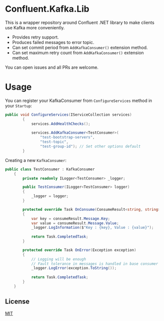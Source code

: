 # Confluent.Kafka.Lib

This is a wrapper repository around Confluent .NET library to make clients use Kafka more conveniently.

* Provides retry support.
* Produces failed messages to error topic.
* Can set commit period from `AddKafkaConsumer()` extension method.
* Can set maximum retry count from `AddKafkaConsumer()` extension method.

You can open issues and all PRs are welcome.

# Usage

You can register your KafkaConsumer from `ConfigureServices` method in your `Startup`:

``` cs
public void ConfigureServices(IServiceCollection services)
        {
            services.AddHealthChecks();
            
            services.AddKafkaConsumer<TestConsumer>(
                "test-bootstrap-servers",
                "test-topic",
                "test-group-id"); // Set other options default
        }
```

Creating a new `KafkaConsumer`:

``` cs
public class TestConsumer : KafkaConsumer
    {
        private readonly ILogger<TestConsumer> _logger;

        public TestConsumer(ILogger<TestConsumer> logger)
        {
            _logger = logger;
        }

        protected override Task OnConsume(ConsumeResult<string, string> consumeResult)
        {
            var key = consumeResult.Message.Key;
            var value = consumeResult.Message.Value;
            _logger.LogInformation($"Key : {key}, Value : {value}");
            
            return Task.CompletedTask;
        }

        protected override Task OnError(Exception exception)
        {
            // Logging will be enough
            // Fault tolerance in messages is handled in base consumer
            _logger.LogError(exception.ToString()); 
            
            return Task.CompletedTask;
        }
    }
```

## License
[MIT](https://choosealicense.com/licenses/mit/)
